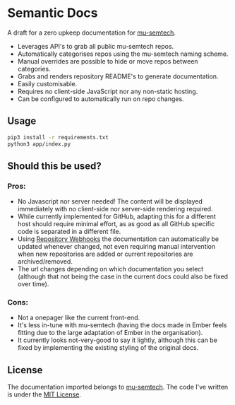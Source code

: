# Semantic Docs
A draft for a zero upkeep documentation for [mu-semtech](https://github.com/mu-semtech/).

- Leverages API's to grab all public mu-semtech repos.
- Automatically categorises repos using the mu-semtech naming scheme.
- Manual overrides are possible to hide or move repos between categories.
- Grabs and renders repository README's to generate documentation.
- Easily customisable.
- Requires no client-side JavaScript nor any non-static hosting.
- Can be configured to automatically run on repo changes.

## Usage
```bash
pip3 install -r requirements.txt
python3 app/index.py
```

## Should this be used?

### Pros:
- No Javascript nor server needed! The content will be displayed immediately with no client-side nor server-side rendering required.
- While currently implemented for GitHub, adapting this for a different host should require minimal effort, as as good as all GitHub specific code is separated in a different file.
- Using [Repository Webhooks](https://docs.github.com/en/rest/webhooks) the documentation can automatically be updated whenever changed, not even requiring manual intervention when new repositories are added or current repositories are archived/removed.
- The url changes depending on which documentation you select (although that not being the case in the current docs could also be fixed over time).

### Cons:
- Not a onepager like the current front-end.
- It's less in-tune with mu-semtech (having the docs made in Ember feels fitting due to the large adaptation of Ember in the organisation).
- It currently looks not-very-good to say it lightly, although this can be fixed by implementing the existing styling of the original docs.

## License
The documentation imported belongs to [mu-semtech](https://github.com/mu-semtech/). The code I've written is under the [MIT License](LICENSE).
